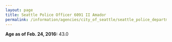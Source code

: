 ```yaml
---
layout: page
title: Seattle Police Officer 6091 II Amador
permalink: /information/agencies/city_of_seattle/seattle_police_department/copbook/6091/
---
```


**Age as of Feb. 24, 2016:** 43.0
